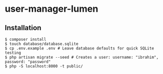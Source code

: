 # user-manager-lumen

## Installation

```shell
$ composer install
$ touch database/database.sqlite
$ cp .env.example .env # Leave database defaults for quick SQLite testing
$ php artisan migrate --seed # Creates a user: username: "ibrahim", password: "password"
$ php -S localhost:8000 -t public/
```
